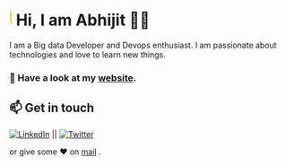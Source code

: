 # <img src="https://raw.githubusercontent.com/ABSphreak/ABSphreak/master/gifs/Hi.gif" height="32px" width="5px"> Hi, I am Abhijit 👨‍💻

I am a Big data Developer and Devops enthusiast. I am passionate about technologies and love to learn new things.

### 🔭 Have a look at my [website](https://adnanazmee.me/).

## 📫 Get in touch
[![LinkedIn](https://img.shields.io/badge/LinkedIn-0077B5?style=for-the-badge&logo=linkedin&logoColor=white)](https://in.linkedin.com/in/abhijit-barik) || [![Twitter](https://img.shields.io/badge/Twitter-1DA1F2?style=for-the-badge&logo=twitter&logoColor=white)](https://twitter.com/Avi_ITguy) 

 or give some ♥ on [mail](mailto:abro45172018@gmail.com) .

